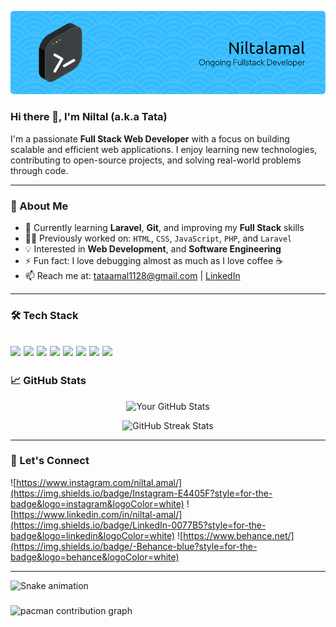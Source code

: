 <!--
**tataamal/tataamal** is a ✨ _special_ ✨ repository because its `README.md` (this file) appears on your GitHub profile.

Here are some ideas to get you started:

- 🔭 I’m currently working on ...
- 🌱 I’m currently learning ...
- 👯 I’m looking to collaborate on ...
- 🤔 I’m looking for help with ...
- 💬 Ask me about ...
- 📫 How to reach me: ...
- 😄 Pronouns: ...
- ⚡ Fun fact: ...
-->
![My Photo](img/bg_image.png)
### Hi there 👋, I'm Niltal (a.k.a Tata)

I'm a passionate **Full Stack Web Developer** with a focus on building scalable and efficient web applications. I enjoy learning new technologies, contributing to open-source projects, and solving real-world problems through code.

---

### 🚀 About Me
- 🌱 Currently learning **Laravel**, **Git**, and improving my **Full Stack** skills
- 👨‍💻 Previously worked on: `HTML`, `CSS`, `JavaScript`, `PHP`, and `Laravel`
- 💡 Interested in **Web Development**, and **Software Engineering**
- ⚡ Fun fact: I love debugging almost as much as I love coffee ☕
- 📫 Reach me at: [tataamal1128@gmail.com](mailto:tataamal1128@gmail.com?subject=Connect%20With%20Niltal) | [LinkedIn](https://www.linkedin.com/in/yourname/)

---

### 🛠️ Tech Stack
<img src="https://img.shields.io/badge/HTML5-E34F26?style=for-the-badge&logo=html5&logoColor=white" /> <img src="https://img.shields.io/badge/CSS3-1572B6?style=for-the-badge&logo=css3&logoColor=white" /> <img src="https://img.shields.io/badge/PHP-777BB4?style=for-the-badge&logo=php&logoColor=white" /> <img src="https://img.shields.io/badge/Python-FFD43B?style=for-the-badge&logo=python&logoColor=blue" /> <img src="https://img.shields.io/badge/MySQL-005C84?style=for-the-badge&logo=mysql&logoColor=white" /> <img src="https://img.shields.io/badge/JavaScript-323330?style=for-the-badge&logo=javascript&logoColor=F7DF1E" /> <img src="https://img.shields.io/badge/Laravel-FF2D20?style=for-the-badge&logo=laravel&logoColor=white" /> <img src="https://img.shields.io/badge/Bootstrap-563D7C?style=for-the-badge&logo=bootstrap&logoColor=white" />
---

### 📈 GitHub Stats

<p align="center">
  <img src="https://github-readme-stats.vercel.app/api?username=niltalamal&show_icons=true&theme=radical" alt="Your GitHub Stats"/>
</p>

<p align="center">
  <img src="https://github-readme-streak-stats.herokuapp.com/?user=niltalamal&theme=radical" alt="GitHub Streak Stats"/>
</p>

---

<!-- ### 📌 Featured Projects
- 🚧 [**Project Name**](https://github.com/yourusername/project) – Short description of what it does
- 🌐 [**Another Project**](https://github.com/yourusername/project2) – Another brief description
- 📱 [**Mobile UI Design**](https://github.com/yourusername/project3) – A mobile-first responsive design project

--- -->

<!-- ### 📝 Latest Blog Posts *(optional if you have a blog)*
<!-- BLOG-POST-LIST:START -->
<!-- - [Title of blog post](#)
- [Another post](#) -->
<!-- BLOG-POST-LIST:END -->


### 🤝 Let's Connect
![https://www.instagram.com/niltal.amal/](https://img.shields.io/badge/Instagram-E4405F?style=for-the-badge&logo=instagram&logoColor=white) ![https://www.linkedin.com/in/niltal-amal/](https://img.shields.io/badge/LinkedIn-0077B5?style=for-the-badge&logo=linkedin&logoColor=white) ![https://www.behance.net/](https://img.shields.io/badge/-Behance-blue?style=for-the-badge&logo=behance&logoColor=white)

---
<img src="https://raw.githubusercontent.com/niltalamal/niltalamal/output/snake.svg" alt="Snake animation" />

###

<picture>
  <source media="(prefers-color-scheme: dark)" srcset="https://raw.githubusercontent.com/niltalamal/output/pacman-contribution-graph-dark.svg">
  <source media="(prefers-color-scheme: light)" srcset="https://raw.githubusercontent.com/niltalamal/output/pacman-contribution-graph.svg">
  <img alt="pacman contribution graph" src="https://raw.githubusercontent.com/niltalamal/niltalamal/output/pacman-contribution-graph.svg">
</picture>

###


